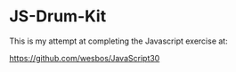 # JS-Drum-Kit

This is my attempt at completing the Javascript exercise at:

https://github.com/wesbos/JavaScript30
